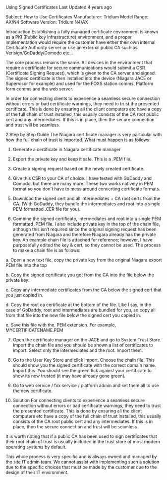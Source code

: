 Using Signed Certificates
Last Updated 4 years ago

Subject: How to Use Certificates
Manufacturer: Tridium
Model Range: AX/N4
Software Version: Tridium N4/AX


Introduction
Establishing a fully managed certificate environment is known as a PKI (Public key infrastructure) environment, and a proper implementation would require the customer have either their own internal Certificate Authority server or use an external public CA such as Verisign/GoDaddy/Comodo etc...

The core process remains the same. All devices in the environment that require a certificate for secure communications would submit a CSR (Certificate Signing Request), which is given to the CA server and signed. The signed certificate is then installed into the device (Niagara JACE or Supervisor for example) and used for the FOXS station comms, Platform form comms and the web server.

In order for connecting clients to experience a seamless secure connection without errors or bad certificate warnings, they need to trust the presented certificate. This is done by ensuring all the client computers etc have a copy of the full chain of trust installed, this usually consists of the CA root public cert and any intermediates. If this is in place, then the secure connection and trust will be seamless.

2.Step by Step Guide
The Niagara certificate manager is very particular with how the full chain of trust is imported. What must happen is as follows:

1. Generate a certificate in Niagara certificate manager

2. Export the private key and keep it safe. This is a .PEM file.

3. Create a signing request based on the newly created certificate.

4. Give this CSR to your CA of choice. I have tested with GoDaddy and Comodo, but there are many more. These two works natively in PEM format so you don't have to mess around converting certificate formats.

5. Download the signed cert and all intermediates + CA root certs from the CA. (With GoDaddy, they bundle the intermediates and root into a single PEM formatted .CER file for you).

6. Combine the signed certificate, intermediates and root into a single PEM formatted .PEM file. I also include private key in the top of the chain file, although this isn’t required since the original signing request has been generated from Niagara and therefore Niagara already has the private key. An example chain file is attached for reference; however, I have purposefully edited the key & cert, so they cannot be used. The process to make a chain file is as follows:



a. Open a new text file, copy the private key from the original Niagara export PEM file into the top

b. Copy the signed certificate you got from the CA into the file below the private key.

c. Copy any intermediate certificates from the CA below the signed cert that you just copied in.

d. Copy the root ca certificate at the bottom of the file. Like I say, in the case of GoDaddy, root and intermediates are bundled for you, so copy all from that file into the new file below the signed cert you copied in.

e. Save this file with the. PEM extension. For example, MYCERTIFICATENAME.PEM


7. Open the certificate manager on the JACE and go to System Trust Store. Import the chain file and you should be shown a list of certificates to import. Select only the intermediates and the root. Import them.

8. Go to the User Key Store and click import. Choose the chain file. This should show you the signed certificate with the correct domain name. Import this. You should see the green tick against your certificate to show its now trusted (it may have already gone green).

9. Go to web service / fox service / platform admin and set them all to use the new certificate.

3. Solution For connecting clients to experience a seamless secure connection without errors or bad certificate warnings, they need to trust the presented certificate. This is done by ensuring all the client computers etc have a copy of the full chain of trust installed, this usually consists of the CA root public cert and any intermediates. If this is in place, then the secure connection and trust will be seamless.

It is worth noting that if a public CA has been used to sign certificates that their root chain of trust is usually included in the trust store of most modern operating systems by default.

This whole process is very specific and is always owned and managed by the site IT admin team. We cannot assist with implementing such a solution due to the specific choices that must be made by the customer due to the design of their IT environment.
